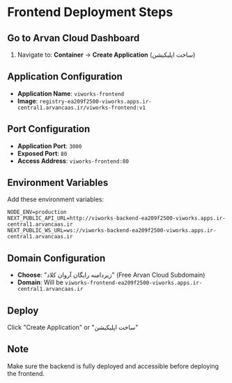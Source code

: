 # Frontend Deployment Steps

## Go to Arvan Cloud Dashboard
1. Navigate to: **Container** → **Create Application** (ساخت اپلیکیشن)

## Application Configuration
- **Application Name**: `viworks-frontend`
- **Image**: `registry-ea209f2500-viworks.apps.ir-central1.arvancaas.ir/viworks-frontend:v1`

## Port Configuration
- **Application Port**: `3000`
- **Exposed Port**: `80`
- **Access Address**: `viworks-frontend:80`

## Environment Variables
Add these environment variables:
```
NODE_ENV=production
NEXT_PUBLIC_API_URL=http://viworks-backend-ea209f2500-viworks.apps.ir-central1.arvancaas.ir
NEXT_PUBLIC_WS_URL=ws://viworks-backend-ea209f2500-viworks.apps.ir-central1.arvancaas.ir
```

## Domain Configuration
- **Choose**: "زیردامنه رایگان آروان کلاد" (Free Arvan Cloud Subdomain)
- **Domain**: Will be `viworks-frontend-ea209f2500-viworks.apps.ir-central1.arvancaas.ir`

## Deploy
Click "Create Application" or "ساخت اپلیکیشن"

## Note
Make sure the backend is fully deployed and accessible before deploying the frontend.
